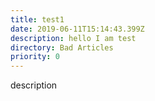 ```yaml
---
title: test1
date: 2019-06-11T15:14:43.399Z
description: hello I am test
directory: Bad Articles
priority: 0
---
```

description

